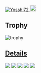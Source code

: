 <p align="left">
  <a href="https://github.com/Yosshi72/">
    <img src="https://komarev.com/ghpvc/?username=Yosshi72" alt="Yosshi72" />
  </a>
  <a href="https://github.com/Yosshi72/">
    <img height="20" src="https://img.shields.io/github/followers/Yosshi72?label=follow&logo=github&style=flat" />
  </a>
</p>

## Trophy
![trophy](https://github-profile-trophy.vercel.app/?username=Yosshi72&theme=discord)

## [Details](./apprentice/README.md)
[![](https://raw.githubusercontent.com/Yosshi72/yoshihiko/main/profile-summary-card-output/apprentice/0-profile-details.svg)](https://github.com/vn7n24fzkq/github-profile-summary-cards)
[![](https://raw.githubusercontent.com/Yosshi72/yoshihiko/main/profile-summary-card-output/apprentice/1-repos-per-language.svg)](https://github.com/vn7n24fzkq/github-profile-summary-cards) [![](https://raw.githubusercontent.com/Yosshi72/yoshihiko/main/profile-summary-card-output/apprentice/2-most-commit-language.svg)](https://github.com/vn7n24fzkq/github-profile-summary-cards)
[![](https://raw.githubusercontent.com/Yosshi72/yoshihiko/main/profile-summary-card-output/apprentice/3-stats.svg)](https://github.com/vn7n24fzkq/github-profile-summary-cards) [![](https://raw.githubusercontent.com/Yosshi72/yoshihiko/main/profile-summary-card-output/apprentice/4-productive-time.svg)](https://github.com/vn7n24fzkq/github-profile-summary-cards)

